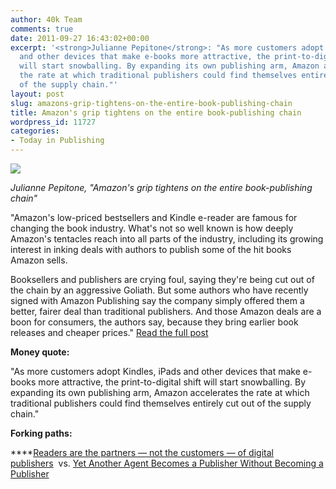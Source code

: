 ```yaml
---
author: 40k Team
comments: true
date: 2011-09-27 16:43:02+00:00
excerpt: '<strong>Julianne Pepitone</strong>: "As more customers adopt Kindles, iPads
  and other devices that make e-books more attractive, the print-to-digital shift
  will start snowballing. By expanding its own publishing arm, Amazon accelerates
  the rate at which traditional publishers could find themselves entirely cut out
  of the supply chain."'
layout: post
slug: amazons-grip-tightens-on-the-entire-book-publishing-chain
title: Amazon's grip tightens on the entire book-publishing chain
wordpress_id: 11727
categories:
- Today in Publishing
---
```


![](http://www.40kbooks.com/wp-content/uploads/Publishing1.jpg)

_Julianne Pepitone, "Amazon's grip tightens on the entire book-publishing chain"_

"Amazon's low-priced bestsellers and Kindle e-reader are famous for changing the book industry. What's not so well known is how deeply Amazon's tentacles reach into all parts of the industry, including its growing interest in inking deals with authors to publish some of the hit books Amazon sells.

Booksellers and publishers are crying foul, saying they're being cut out of the chain by an aggressive Goliath. But some authors who have recently signed with Amazon Publishing say the company simply offered them a better, fairer deal than traditional publishers.
And those Amazon deals are a boon for consumers, the authors say, because they bring earlier book releases and cheaper prices."
[Read the full post](http://money.cnn.com/2011/09/27/technology/amazon_publishing/)

**Money quote:**

"As more customers adopt Kindles, iPads and other devices that make e-books more attractive, the print-to-digital shift will start snowballing. By expanding its own publishing arm, Amazon accelerates the rate at which traditional publishers could find themselves entirely cut out of the supply chain."

**Forking paths:**

****[Readers are the partners — not the customers — of digital publishers](http://www.40kbooks.com/?p=11644)  vs. [Yet Another Agent Becomes a Publisher Without Becoming a Publisher](http://j.mp/qAW8tZ)
